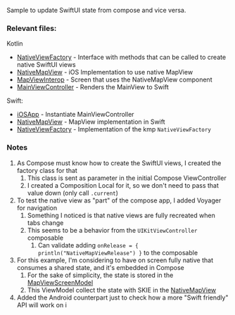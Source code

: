 Sample to update SwiftUI state from compose and vice versa.

### Relevant files: 

Kotlin
* [NativeViewFactory](composeApp/src/iosMain/kotlin/NativeViewFactory.kt) - Interface with methods that can be called to create native SwiftUI views
* [NativeMapView](composeApp/src/iosMain/kotlin/native/NativeMapView.ios.kt) - iOS Implementation to use native MapView
* [MapViewInterop](composeApp/src/commonMain/kotlin/tabs/MapViewInterop.kt) - Screen that uses the NativeMapView component
* [MainViewController](composeApp/src/iosMain/kotlin/MainViewController.kt) - Renders the MainView to Swift

Swift:
* [iOSApp](iosApp/iosApp/iOSApp.swift) - Instantiate MainViewController
* [NativeMapView](iosApp/iosApp/NativeMapView.swift) - MapView implementation in Swift
* [NativeViewFactory](iosApp/iosApp/NativeViewFactory.swift) - Implementation of the kmp `NativeViewFactory`

### Notes

1. As Compose must know how to create the SwiftUI views, I created the factory class for that
   1. This class is sent as parameter in the initial Compose ViewController
   2. I created a Composition Local for it, so we don't need to pass that value down (only call `.current`)
2. To test the native view as "part" of the compose app, I added Voyager for navigation 
   1. Something I noticed is that native views are fully recreated when tabs change
   2. This seems to be a behavior from the `UIKitViewController` composable
      1. Can validate adding `onRelease = { println("NativeMapViewRelease") }` to the composable 
3. For this example, I'm considering to have on screen fully native that consumes a shared state, and it's embedded in Compose
   1. For the sake of simplicity, the state is stored in the [MapViewScreenModel](composeApp/src/commonMain/kotlin/tabs/MapViewInterop.kt#L105)
   2. This ViewModel collect the state with SKIE in the [NativeMapView](iosApp/iosApp/NativeMapView.swift#L50)
4. Added the Android counterpart just to check how a more "Swift friendly" API will work on i

